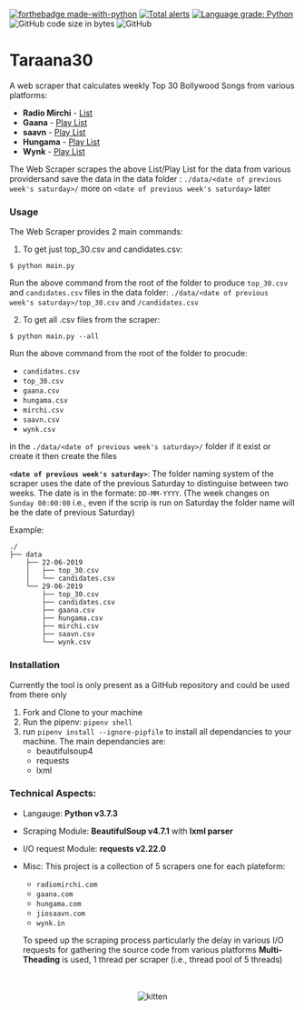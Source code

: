 [![forthebadge made-with-python](http://ForTheBadge.com/images/badges/made-with-python.svg)](https://www.python.org/)
[![Total alerts](https://img.shields.io/lgtm/alerts/g/Yash-Handa/Taraana30.svg?logo=lgtm&logoWidth=18)](https://lgtm.com/projects/g/Yash-Handa/Taraana30/alerts/)
[![Language grade: Python](https://img.shields.io/lgtm/grade/python/g/Yash-Handa/Taraana30.svg?logo=lgtm&logoWidth=18)](https://lgtm.com/projects/g/Yash-Handa/Taraana30/context:python)
![GitHub code size in bytes](https://img.shields.io/github/languages/code-size/Yash-Handa/Taraana30.svg)
![GitHub](https://img.shields.io/github/license/Yash-Handa/Taraana30.svg)

# Taraana30

A web scraper that calculates weekly Top 30 Bollywood Songs from various platforms:

- **Radio Mirchi** - [List](http://www.radiomirchi.com/more/mirchi-top-20/)
- **Gaana** - [Play List](https://gaana.com/playlist/gaana-dj-bollywood-top-50-1)
- **saavn** - [Play List](https://www.jiosaavn.com/featured/weekly-top-songs/8MT-LQlP35c_)
- **Hungama** - [Play List](https://www.hungama.com/playlists/bollywood-top-40/6532/)
- **Wynk** - [Play List](https://wynk.in/music/playlist/weekly-top-20-bollywood/bb_1491818945339)

The Web Scraper scrapes the above List/Play List for the data from various providersand save the data in the data folder : `./data/<date of previous week's saturday>/` more on `<date of previous week's saturday>` later

### Usage

The Web Scraper provides 2 main commands:

1. To get just top_30.csv and candidates.csv:
```shell
$ python main.py
```
 Run the above command from the root of the folder to produce `top_30.csv` and `candidates.csv` files in the data folder: `./data/<date of previous week's saturday>/top_30.csv` and `/candidates.csv`

 2. To get all .csv files from the scraper:
 ```shell
 $ python main.py --all
 ```
Run the above command from the root of the folder to procude:
- `candidates.csv`
- `top_30.csv`
- `gaana.csv`
- `hungama.csv`
- `mirchi.csv`
- `saavn.csv`
- `wynk.csv`

in the `./data/<date of previous week's saturday>/` folder if it exist or create it then create the files


**`<date of previous week's saturday>`**: The folder naming system of the scraper uses the date of the previous Saturday to distinguise between two weeks. The date is in the formate: `DD-MM-YYYY`. (The week changes on `Sunday 00:00:00` i.e., even if the scrip is run on Saturday the folder name will be the date of previous Saturday)

Example:
```
./
├── data
    ├── 22-06-2019
    │   ├── top_30.csv
    │   └── candidates.csv
    └── 29-06-2019
        ├── top_30.csv
        ├── candidates.csv
        ├── gaana.csv
        ├── hungama.csv
        ├── mirchi.csv
        ├── saavn.csv
        └── wynk.csv
```

### Installation

Currently the tool is only present as a GitHub repository and could be used from there only
1. Fork and Clone to your machine
2. Run the pipenv: `pipenv shell`
3. run `pipenv install --ignore-pipfile` to install all dependancies to your machine. The main dependancies are:
   - beautifulsoup4
   - requests
   - lxml

### Technical Aspects:
- Langauge: **Python v3.7.3**
- Scraping Module: **BeautifulSoup v4.7.1** with **lxml parser**
- I/O request Module: **requests v2.22.0**
- Misc: This project is a collection of 5 scrapers one for each plateform:
  - `radiomirchi.com`
  - `gaana.com`
  - `hungama.com`
  - `jiosaavn.com`
  - `wynk.in`

  To speed up the scraping process particularly the delay in various I/O requests for gathering the source code from various platforms **Multi-Theading** is used, 1 thread per scraper (i.e., thread pool of 5 threads)

<p align="center"><br><br>
  <img alt="kitten" src="https://media.giphy.com/media/t7MWRoExDRF72/giphy.gif">
</p>